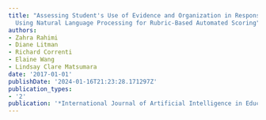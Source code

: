 ```yaml
---
title: "Assessing Student's Use of Evidence and Organization in Response-to-Text Writing:
  Using Natural Language Processing for Rubric-Based Automated Scoring"
authors:
- Zahra Rahimi
- Diane Litman
- Richard Correnti
- Elaine Wang
- Lindsay Clare Matsumara
date: '2017-01-01'
publishDate: '2024-01-16T21:23:28.171297Z'
publication_types:
- '2'
publication: '*International Journal of Artificial Intelligence in Education*'
---
```

